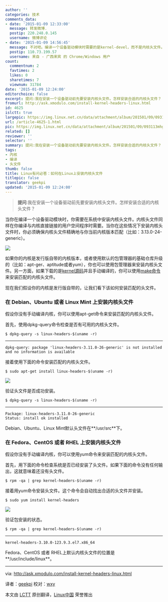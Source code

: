 ```yaml
---
author: ''
categories: 技术
comments_data:
- date: '2015-01-09 12:33:00'
  message: 转发微博.
  postip: 220.248.0.145
  username: 微博评论
- date: '2015-01-09 14:56:45'
  message: 不对吧。编译一个设备驱动模块时需要的是kernel-devel，而不是内核头文件。
  postip: 110.73.199.57
  username: 来自 - 广西来宾 的 Chrome/Windows 用户
count:
  commentnum: 2
  favtimes: 2
  likes: 0
  sharetimes: 7
  viewnum: 31784
date: '2015-01-09 12:24:00'
editorchoice: false
excerpt: 提问:我在安装一个设备驱动前先要安装内核头文件。怎样安装合适的内核头文件？  当你在编译一个设备驱动模块时，你需要在系统中安装内核头文件。内核头文件同样在你编译与内核直接链接的用户空间程序时需要。当你在这些情况下安装内核头文件时，你必须确保内核头文件精确地与你当前内核版本匹配（比如：3.13.0-24-generic）。  如果你的内核是发行版自带的内核版本，或者使用默认的包管理器的基础仓库升级的（比如：apt-ger、aptitude或者yum），你也可以使用包管理器来安装内核头文件。另一方面，如果下载的是kernel源码并且手动编译的，
fromurl: http://ask.xmodulo.com/install-kernel-headers-linux.html
id: 4625
islctt: true
largepic: https://img.linux.net.cn/data/attachment/album/201501/09/093113mhgpc1bamupca1fu.png
url: /article-4625-1.html
pic: https://img.linux.net.cn/data/attachment/album/201501/09/093113mhgpc1bamupca1fu.png.thumb.jpg
related: []
reviewer: ''
selector: ''
summary: 提问:我在安装一个设备驱动前先要安装内核头文件。怎样安装合适的内核头文件？  当你在编译一个设备驱动模块时，你需要在系统中安装内核头文件。内核头文件同样在你编译与内核直接链接的用户空间程序时需要。当你在这些情况下安装内核头文件时，你必须确保内核头文件精确地与你当前内核版本匹配（比如：3.13.0-24-generic）。  如果你的内核是发行版自带的内核版本，或者使用默认的包管理器的基础仓库升级的（比如：apt-ger、aptitude或者yum），你也可以使用包管理器来安装内核头文件。另一方面，如果下载的是kernel源码并且手动编译的，
tags:
- 内核
- 编译
- 头文件
thumb: false
title: Linux有问必答：如何在Linux上安装内核头文件
titlepic: false
translator: geekpi
updated: '2015-01-09 12:24:00'
---
```



> 
> **提问**:我在安装一个设备驱动前先要安装内核头文件。怎样安装合适的内核头文件？
> 
> 
> 


当你在编译一个设备驱动模块时，你需要在系统中安装内核头文件。内核头文件同样在你编译与内核直接链接的用户空间程序时需要。当你在这些情况下安装内核头文件时，你必须确保内核头文件精确地与你当前内核版本匹配（比如：3.13.0-24-generic）。


![](/data/attachment/album/201501/09/093113mhgpc1bamupca1fu.png)


如果你的内核是发行版自带的内核版本，或者使用默认的包管理器的基础仓库升级的（比如：apt-ger、aptitude或者yum），你也可以使用包管理器来安装内核头文件。另一方面，如果下载的是[kernel源码](https://www.kernel.org/pub/linux/kernel/)并且手动编译的，你可以使用[make命令](https://www.kernel.org/doc/Documentation/kbuild/headers_install.txt)来安装匹配的内核头文件。


现在我们假设你的内核是发行版自带的，让我们看下该如何安装匹配的头文件。


### 在 Debian、Ubuntu 或者 Linux Mint 上安装内核头文件


假设你没有手动编译内核，你可以使用apt-get命令来安装匹配的内核头文件。


首先，使用dpkg-query命令检查是否有可用的内核头文件。



```
$ dpkg-query -s linux-headers-$(uname -r) 

```



---



```
dpkg-query: package 'linux-headers-3.11.0-26-generic' is not installed and no information is available

```

接着使用下面的命令安装匹配的内核头文件。



```
$ sudo apt-get install linux-headers-$(uname -r) 

```

![](/data/attachment/album/201501/09/093116qsxxcg5ckwb2z4gb.jpg)


验证头文件是否成功安装。



```
$ dpkg-query -s linux-headers-$(uname -r) 

```



---



```
Package: linux-headers-3.11.0-26-generic
Status: install ok installed

```

Debian、Ubuntu、Linux Mint默认头文件在**/usr/src**下。


### 在 Fedora、CentOS 或者 RHEL 上安装内核头文件


假设你没有手动编译内核，你可以使用yum命令来安装匹配的内核头文件。


首先，用下面的命令检查系统是否已经安装了头文件。如果下面的命令没有任何输出，这就意味着还没有头文件。



```
$ rpm -qa | grep kernel-headers-$(uname -r)

```

接着用yum命令安装头文件。这个命令会自动找出合适的头文件并安装。



```
$ sudo yum install kernel-headers 

```

![](/data/attachment/album/201501/09/093119yo04zai0wa45544a.jpg)


验证包安装的状态。



```
$ rpm -qa | grep kernel-headers-$(uname -r) 

```



---



```
kernel-headers-3.10.0-123.9.3.el7.x86_64

```

Fedora、CentOS 或者 RHEL上默认内核头文件的位置是**/usr/include/linux**。




---


via: <http://ask.xmodulo.com/install-kernel-headers-linux.html>


译者：[geekpi](https://github.com/geekpi) 校对：[wxy](https://github.com/wxy)


本文由 [LCTT](https://github.com/LCTT/TranslateProject) 原创翻译，[Linux中国](http://linux.cn/) 荣誉推出